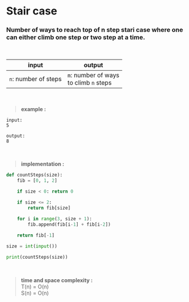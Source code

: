 # Stair case 

### Number of ways to reach top of n step stari case where one can either climb one step or two step at a time.

<br>

| input | output |
| --- | --- |
| `n`: number of steps | `m`: number of ways <br>  to climb `n` steps |

<br>

> **example :**

```
input:
5

output:
8
```

<br>

> **implementation :**

```python
def countSteps(size):
    fib = [0, 1, 2]

    if size < 0: return 0

    if size <= 2:
        return fib[size]

    for i in range(3, size + 1):
        fib.append(fib[i-1] + fib[i-2])
    
    return fib[-1]

size = int(input())

print(countSteps(size))
```

<br>

> **time and space complexity :**
<br> T(n) = O(n)
<br> S(n) = O(n)